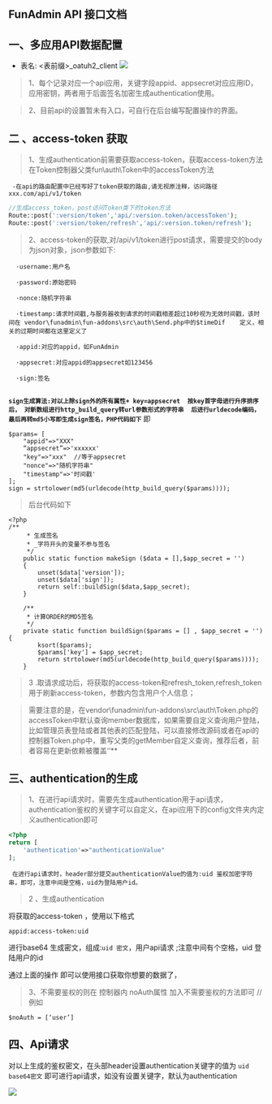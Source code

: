 ## FunAdmin API 接口文档
## 一、多应用API数据配置
-    表名: <表前缀>_oatuh2_client
     ![](images/image-20210419120801324.png)

> 1、每个记录对应一个api应用，关键字段appid、appsecret对应应用ID，应用密钥，两者用于后面签名加密生成authentication使用。

> 2、目前api的设置暂未有入口，可自行在后台编写配置操作的界面。

## 二 、access-token 获取
>  1、生成authentication前需要获取access-token，获取access-token方法在Token控制器父类fun\auth\Token中的accessToken方法

[comment]: <> (![]&#40;images/screenshot_1621329748530.png&#41;)

     -在api的路由配置中已经写好了token获取的路由,请无视原注释，访问路径  xxx.com/api/v1/token

```php
//生成access_token，post访问Token类下的token方法
Route::post(':version/token','api/:version.token/accessToken');
Route::post(':version/token/refresh','api/:version.token/refresh');
```
>  2、access-token的获取,对/api/v1/token进行post请求，需要提交的body为json对象，json参数如下:
```
  ·username:用户名

  ·password:原始密码

  ·nonce:随机字符串

  ·timestamp:请求时间戳,与服务器收到请求的时间戳相差超过10秒视为无效时间戳，该时间在 vendor\funadmin\fun-addons\src\auth\Send.php中的$timeDif    定义，相关的过期时间都在这里定义了

  ·appid:对应的appid，如FunAdmin

  ·appsecret:对应appid的appsecret如123456

  ·sign:签名
  
  ```
**`sign生成算法:对以上除sign外的所有属性+ key=appsecret 
按key首字母进行升序排序后，
对新数组进行http_build_query转url参数形式的字符串 
后进行urldecode编码，最后再转md5小写即生成sign签名，PHP代码如下`**
即

```
$params= [
    "appid"=>"XXX"
    “appsecret”=>'xxxxxx'
    "key"=>"xxx"  //等于appsecret
    "nonce"=>"随机字符串"
    "timestamp"=>'时间戳'  
];
sign = strtolower(md5(urldecode(http_build_query($params))));
```
> 后台代码如下
```
<?php
/**
     * 生成签名
     * _字符开头的变量不参与签名
     */
    public static function makeSign ($data = [],$app_secret = '')
    {   
        unset($data['version']);
        unset($data['sign']);
        return self::buildSign($data,$app_secret);
    }

    /**
     * 计算ORDER的MD5签名
     */
    private static function buildSign($params = [] , $app_secret = '') {
        ksort($params);
        $params['key'] = $app_secret;
        return strtolower(md5(urldecode(http_build_query($params))));
    }
```
>  3 .取请求成功后，将获取的access-token和refresh_token,refresh_token用于刷新access-token，参数内包含用户个人信息；

> 需要注意的是，在vendor\funadmin\fun-addons\src\auth\Token.php的accessToken中默认查询member数据库，如果需要自定义查询用户登陆，比如管理员表登陆或者其他表的匹配登陆，可以直接修改源码或者在api的控制器Token.php中，重写父类的getMember自定义查询，推荐后者，前者容易在更新依赖被覆盖‘’**



## 三、authentication的生成

> 1、在进行api请求时，需要先生成authentication用于api请求，authentication鉴权的关键字可以自定义，在api应用下的config文件夹内定义authentication即可   

```php
<?php
return [
    'authentication'=>"authenticationValue"
];
```
     在进行api请求时，header部分提交authenticationValue的值为:uid 鉴权加密字符串，即可，注意中间是空格，uid为登陆用户id。

> 2 、生成authentication

将获取的access-token  ，使用以下格式 

`appid:access-token:uid`

进行base64 生成密文，组成:`uid 密文`，用户api请求 ;注意中间有个空格，uid 登陆用户的id 

通过上面的操作 即可以使用接口获取你想要的数据了，

>  3、不需要鉴权的则在  控制器内 noAuth属性 加入不需要鉴权的方法即可 //例如
 ~~~
$noAuth = [‘user’] 
~~~



## 四、Api请求

对以上生成的鉴权密文，在头部header设置authentication关键字的值为 `uid base64密文` 即可进行api请求，如没有设置关键字，默认为authentication

![](images/image-20210419140002052.png)
